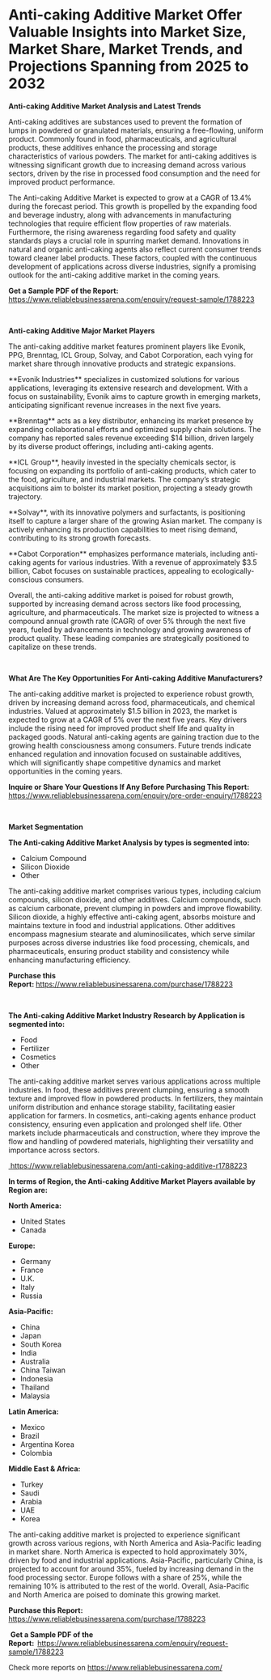 <p><h1>Anti-caking Additive Market Offer Valuable Insights into Market Size, Market Share, Market Trends, and Projections Spanning from 2025 to 2032</h1></p><p><strong>Anti-caking Additive Market Analysis and Latest Trends</strong></p>
<p><p>Anti-caking additives are substances used to prevent the formation of lumps in powdered or granulated materials, ensuring a free-flowing, uniform product. Commonly found in food, pharmaceuticals, and agricultural products, these additives enhance the processing and storage characteristics of various powders. The market for anti-caking additives is witnessing significant growth due to increasing demand across various sectors, driven by the rise in processed food consumption and the need for improved product performance.</p><p>The Anti-caking Additive Market is expected to grow at a CAGR of 13.4% during the forecast period. This growth is propelled by the expanding food and beverage industry, along with advancements in manufacturing technologies that require efficient flow properties of raw materials. Furthermore, the rising awareness regarding food safety and quality standards plays a crucial role in spurring market demand. Innovations in natural and organic anti-caking agents also reflect current consumer trends toward cleaner label products. These factors, coupled with the continuous development of applications across diverse industries, signify a promising outlook for the anti-caking additive market in the coming years.</p></p>
<p><strong>Get a Sample PDF of the Report:&nbsp;</strong> <a href="https://www.reliablebusinessarena.com/enquiry/request-sample/1788223?utm_campaign=2112&utm_medium=2&utm_source=Github&utm_content=ia&utm_term=02022025&utm_id=anti-caking-additive">https://www.reliablebusinessarena.com/enquiry/request-sample/1788223</a></p>
<p>&nbsp;</p>
<p><strong>Anti-caking Additive Major Market Players</strong></p>
<p><p>The anti-caking additive market features prominent players like Evonik, PPG, Brenntag, ICL Group, Solvay, and Cabot Corporation, each vying for market share through innovative products and strategic expansions.</p><p>**Evonik Industries** specializes in customized solutions for various applications, leveraging its extensive research and development. With a focus on sustainability, Evonik aims to capture growth in emerging markets, anticipating significant revenue increases in the next five years.</p><p>**Brenntag** acts as a key distributor, enhancing its market presence by expanding collaborational efforts and optimized supply chain solutions. The company has reported sales revenue exceeding $14 billion, driven largely by its diverse product offerings, including anti-caking agents.</p><p>**ICL Group**, heavily invested in the specialty chemicals sector, is focusing on expanding its portfolio of anti-caking products, which cater to the food, agriculture, and industrial markets. The company’s strategic acquisitions aim to bolster its market position, projecting a steady growth trajectory.</p><p>**Solvay**, with its innovative polymers and surfactants, is positioning itself to capture a larger share of the growing Asian market. The company is actively enhancing its production capabilities to meet rising demand, contributing to its strong growth forecasts.</p><p>**Cabot Corporation** emphasizes performance materials, including anti-caking agents for various industries. With a revenue of approximately $3.5 billion, Cabot focuses on sustainable practices, appealing to ecologically-conscious consumers.</p><p>Overall, the anti-caking additive market is poised for robust growth, supported by increasing demand across sectors like food processing, agriculture, and pharmaceuticals. The market size is projected to witness a compound annual growth rate (CAGR) of over 5% through the next five years, fueled by advancements in technology and growing awareness of product quality. These leading companies are strategically positioned to capitalize on these trends.</p></p>
<p>&nbsp;</p>
<p><strong>What Are The Key Opportunities For Anti-caking Additive Manufacturers?</strong></p>
<p><p>The anti-caking additive market is projected to experience robust growth, driven by increasing demand across food, pharmaceuticals, and chemical industries. Valued at approximately $1.5 billion in 2023, the market is expected to grow at a CAGR of 5% over the next five years. Key drivers include the rising need for improved product shelf life and quality in packaged goods. Natural anti-caking agents are gaining traction due to the growing health consciousness among consumers. Future trends indicate enhanced regulation and innovation focused on sustainable additives, which will significantly shape competitive dynamics and market opportunities in the coming years.</p></p>
<p><strong>Inquire or Share Your Questions If Any Before Purchasing This Report:</strong> <a href="https://www.reliablebusinessarena.com/enquiry/pre-order-enquiry/1788223?utm_campaign=2112&utm_medium=2&utm_source=Github&utm_content=ia&utm_term=02022025&utm_id=anti-caking-additive">https://www.reliablebusinessarena.com/enquiry/pre-order-enquiry/1788223</a></p>
<p>&nbsp;</p>
<p><strong>Market Segmentation</strong></p>
<p><strong>The Anti-caking Additive Market Analysis by types is segmented into:</strong></p>
<p><ul><li>Calcium Compound</li><li>Silicon Dioxide</li><li>Other</li></ul></p>
<p><p>The anti-caking additive market comprises various types, including calcium compounds, silicon dioxide, and other additives. Calcium compounds, such as calcium carbonate, prevent clumping in powders and improve flowability. Silicon dioxide, a highly effective anti-caking agent, absorbs moisture and maintains texture in food and industrial applications. Other additives encompass magnesium stearate and aluminosilicates, which serve similar purposes across diverse industries like food processing, chemicals, and pharmaceuticals, ensuring product stability and consistency while enhancing manufacturing efficiency.</p></p>
<p><strong>Purchase this Report:&nbsp;</strong><a href="https://www.reliablebusinessarena.com/purchase/1788223?utm_campaign=2112&utm_medium=2&utm_source=Github&utm_content=ia&utm_term=02022025&utm_id=anti-caking-additive">https://www.reliablebusinessarena.com/purchase/1788223</a></p>
<p>&nbsp;</p>
<p><strong>The Anti-caking Additive Market Industry Research by Application is segmented into:</strong></p>
<p><ul><li>Food</li><li>Fertilizer</li><li>Cosmetics</li><li>Other</li></ul></p>
<p><p>The anti-caking additive market serves various applications across multiple industries. In food, these additives prevent clumping, ensuring a smooth texture and improved flow in powdered products. In fertilizers, they maintain uniform distribution and enhance storage stability, facilitating easier application for farmers. In cosmetics, anti-caking agents enhance product consistency, ensuring even application and prolonged shelf life. Other markets include pharmaceuticals and construction, where they improve the flow and handling of powdered materials, highlighting their versatility and importance across sectors.</p></p>
<p><a href="https://www.reliablebusinessarena.com/anti-caking-additive-r1788223?utm_campaign=2112&utm_medium=2&utm_source=Github&utm_content=ia&utm_term=02022025&utm_id=anti-caking-additive">&nbsp;https://www.reliablebusinessarena.com/anti-caking-additive-r1788223</a></p>
<p><strong>In terms of Region, the Anti-caking Additive Market Players available by Region are:</strong></p>
<p>
    <p> <strong> North America: </strong>
        <ul>
            <li>United States</li>
            <li>Canada</li>
        </ul>
        </p> 
    <p> <strong> Europe: </strong>
        <ul>
            <li>Germany</li>
            <li>France</li>
            <li>U.K.</li>
            <li>Italy</li>
            <li>Russia</li>
        </ul>
        </p> 
    <p> <strong> Asia-Pacific: </strong>
        <ul>
            <li>China</li>
            <li>Japan</li>
            <li>South Korea</li>
            <li>India</li>
            <li>Australia</li>
            <li>China Taiwan</li>
            <li>Indonesia</li>
            <li>Thailand</li>
            <li>Malaysia</li>
        </ul>
        </p> 
    <p> <strong> Latin America: </strong>
        <ul>
            <li>Mexico</li>
            <li>Brazil</li>
            <li>Argentina Korea</li>
            <li>Colombia</li>
        </ul>
        </p> 
    <p> <strong> Middle East & Africa: </strong>
        <ul>
            <li>Turkey</li>
            <li>Saudi</li>
            <li>Arabia</li>
            <li>UAE</li>
            <li>Korea</li>
        </ul>
    </p>
    </p>
<p><p>The anti-caking additive market is projected to experience significant growth across various regions, with North America and Asia-Pacific leading in market share. North America is expected to hold approximately 30%, driven by food and industrial applications. Asia-Pacific, particularly China, is projected to account for around 35%, fueled by increasing demand in the food processing sector. Europe follows with a share of 25%, while the remaining 10% is attributed to the rest of the world. Overall, Asia-Pacific and North America are poised to dominate this growing market.</p></p>
<p><strong>Purchase this Report: </strong><a href="https://www.reliablebusinessarena.com/purchase/1788223?utm_campaign=2112&utm_medium=2&utm_source=Github&utm_content=ia&utm_term=02022025&utm_id=anti-caking-additive">https://www.reliablebusinessarena.com/purchase/1788223</a></p>
<p>&nbsp;<strong>Get a Sample PDF of the Report:&nbsp;&nbsp;</strong><a href="https://www.reliablebusinessarena.com/enquiry/request-sample/1788223?utm_campaign=2112&utm_medium=2&utm_source=Github&utm_content=ia&utm_term=02022025&utm_id=anti-caking-additive">https://www.reliablebusinessarena.com/enquiry/request-sample/1788223</a></p>
<p><strong></strong></p>
<p>Check more reports on <a href="https://www.reliablebusinessarena.com/?utm_campaign=2112&utm_medium=2&utm_source=Github&utm_content=ia&utm_term=02022025&utm_id=anti-caking-additive">https://www.reliablebusinessarena.com/</a></p>